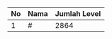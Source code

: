 | No | Nama            | Jumlah Level |
|----|-----------------|--------------|
| 1  | #    |    2864        |
